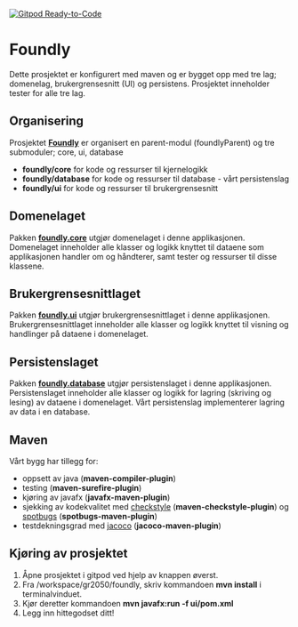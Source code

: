 [![Gitpod Ready-to-Code](https://img.shields.io/badge/Gitpod-Ready--to--Code-blue?logo=gitpod)](https://gitpod.idi.ntnu.no/#https://gitlab.stud.idi.ntnu.no/it1901/groups-2020/gr2050/gr2050)

# Foundly
Dette prosjektet er konfigurert med maven og er bygget opp med tre lag; domenelag, brukergrensesnitt (UI) og persistens. Prosjektet inneholder tester for alle tre lag.

## Organisering
Prosjektet **[Foundly](foundly/)** er organisert en parent-modul (foundlyParent) og tre submoduler; core, ui, database

- **foundly/core** for kode og ressurser til kjernelogikk
- **foundly/database** for kode og ressurser til database - vårt persistenslag
- **foundly/ui** for kode og ressurser til brukergrensesnitt
##

## Domenelaget

Pakken **[foundly.core](foundly/core)** utgjør domenelaget i denne applikasjonen.
Domenelaget inneholder alle klasser og logikk knyttet til dataene som applikasjonen handler om og håndterer, samt tester og ressurser til disse klassene.

 

## Brukergrensesnittlaget

Pakken **[foundly.ui](foundly/ui/)** utgjør brukergrensesnittlaget i denne applikasjonen.
Brukergrensesnittlaget inneholder alle klasser og logikk knyttet til visning og handlinger på dataene i domenelaget.


## Persistenslaget

Pakken **[foundly.database](foundly/database)** utgjør persistenslaget i denne applikasjonen.
Persistenslaget inneholder alle klasser og logikk for lagring (skriving og lesing) av dataene i domenelaget. Vårt persistenslag implementerer lagring av data i en database.

## Maven

Vårt bygg har tillegg for:
- oppsett av java (**maven-compiler-plugin**)
- testing (**maven-surefire-plugin**)
- kjøring av javafx (**javafx-maven-plugin**)
- sjekking av kodekvalitet med [checkstyle](https://checkstyle.sourceforge.io) (**maven-checkstyle-plugin**) og [spotbugs](https://spotbugs.github.io) (**spotbugs-maven-plugin**)
- testdekningsgrad med [jacoco](https://github.com/jacoco/jacoco) (**jacoco-maven-plugin**)

## Kjøring av prosjektet
1. Åpne prosjektet i gitpod ved hjelp av knappen øverst.
2. Fra /workspace/gr2050/foundly, skriv kommandoen **mvn install** i terminalvinduet.
3. Kjør deretter kommandoen **mvn javafx:run -f ui/pom.xml**
4. Legg inn hittegodset ditt!

